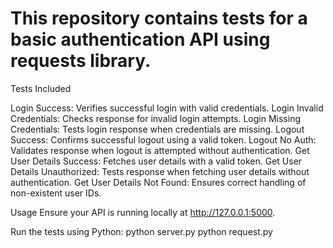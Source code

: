 # This repository contains tests for a basic authentication API using requests library.


Tests Included

Login Success: Verifies successful login with valid credentials.
Login Invalid Credentials: Checks response for invalid login attempts.
Login Missing Credentials: Tests login response when credentials are missing.
Logout Success: Confirms successful logout using a valid token.
Logout No Auth: Validates response when logout is attempted without authentication.
Get User Details Success: Fetches user details with a valid token.
Get User Details Unauthorized: Tests response when fetching user details without authentication.
Get User Details Not Found: Ensures correct handling of non-existent user IDs.

Usage
Ensure your API is running locally at http://127.0.0.1:5000.

Run the tests using Python:
python server.py
python request.py


